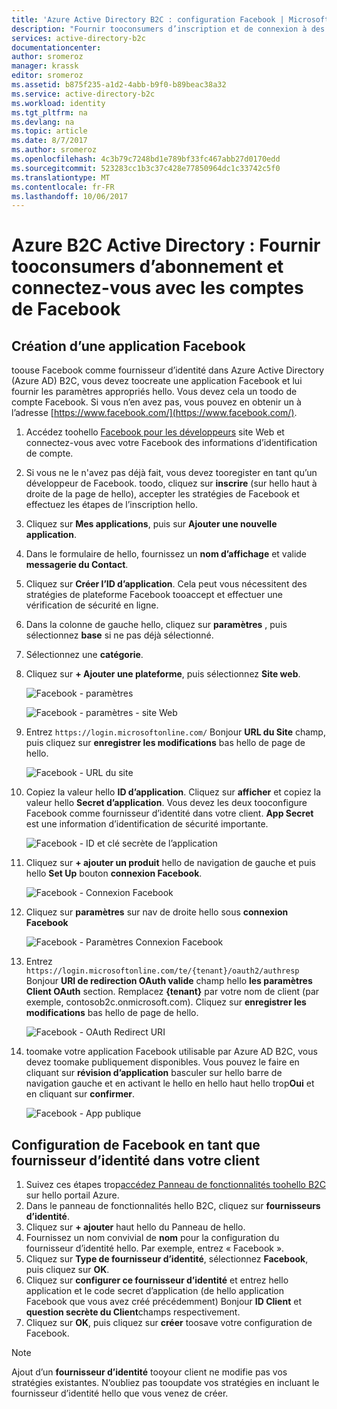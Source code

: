 ```yaml
---
title: 'Azure Active Directory B2C : configuration Facebook | Microsoft Docs'
description: "Fournir tooconsumers d’inscription et de connexion à des comptes de Facebook dans vos applications qui sont sécurisées par Azure Active Directory B2C."
services: active-directory-b2c
documentationcenter: 
author: sromeroz
manager: krassk
editor: sromeroz
ms.assetid: b875f235-a1d2-4abb-b9f0-b89beac38a32
ms.service: active-directory-b2c
ms.workload: identity
ms.tgt_pltfrm: na
ms.devlang: na
ms.topic: article
ms.date: 8/7/2017
ms.author: sromeroz
ms.openlocfilehash: 4c3b79c7248bd1e789bf33fc467abb27d0170edd
ms.sourcegitcommit: 523283cc1b3c37c428e77850964dc1c33742c5f0
ms.translationtype: MT
ms.contentlocale: fr-FR
ms.lasthandoff: 10/06/2017
---
```

# <a name="azure-active-directory-b2c-provide-sign-up-and-sign-in-tooconsumers-with-facebook-accounts"></a>Azure B2C Active Directory : Fournir tooconsumers d’abonnement et connectez-vous avec les comptes de Facebook
## <a name="create-a-facebook-application"></a>Création d’une application Facebook
toouse Facebook comme fournisseur d’identité dans Azure Active Directory (Azure AD) B2C, vous devez toocreate une application Facebook et lui fournir les paramètres appropriés hello. Vous devez cela un toodo de compte Facebook. Si vous n’en avez pas, vous pouvez en obtenir un à l’adresse [https://www.facebook.com/](https://www.facebook.com/).

1. Accédez toohello [Facebook pour les développeurs](https://developers.facebook.com/) site Web et connectez-vous avec votre Facebook des informations d’identification de compte.
2. Si vous ne le n'avez pas déjà fait, vous devez tooregister en tant qu’un développeur de Facebook. toodo, cliquez sur **inscrire** (sur hello haut à droite de la page de hello), accepter les stratégies de Facebook et effectuez les étapes de l’inscription hello.
3. Cliquez sur **Mes applications**, puis sur **Ajouter une nouvelle application**. 
4. Dans le formulaire de hello, fournissez un **nom d’affichage** et valide **messagerie du Contact**.
5. Cliquez sur **Créer l’ID d’application**. Cela peut vous nécessitent des stratégies de plateforme Facebook tooaccept et effectuer une vérification de sécurité en ligne.
6. Dans la colonne de gauche hello, cliquez sur **paramètres** , puis sélectionnez **base** si ne pas déjà sélectionné.
7. Sélectionnez une **catégorie**. 
8. Cliquez sur **+ Ajouter une plateforme**, puis sélectionnez **Site web**.
   
    ![Facebook - paramètres](./media/active-directory-b2c-setup-fb-app/fb-settings.png)
   
    ![Facebook - paramètres - site Web](./media/active-directory-b2c-setup-fb-app/fb-website.png)
9. Entrez `https://login.microsoftonline.com/` Bonjour **URL du Site** champ, puis cliquez sur **enregistrer les modifications** bas hello de page de hello.
   
    ![Facebook - URL du site](./media/active-directory-b2c-setup-fb-app/fb-site-url.png)

10. Copiez la valeur hello **ID d’application**. Cliquez sur **afficher** et copiez la valeur hello **Secret d’application**. Vous devez les deux tooconfigure Facebook comme fournisseur d’identité dans votre client. **App Secret** est une information d’identification de sécurité importante.
   
    ![Facebook - ID et clé secrète de l’application](./media/active-directory-b2c-setup-fb-app/fb-app-id-app-secret.png)
11. Cliquez sur **+ ajouter un produit** hello de navigation de gauche et puis hello **Set Up** bouton **connexion Facebook**.
   
    ![Facebook - Connexion Facebook](./media/active-directory-b2c-setup-fb-app/fb-login.png)
12. Cliquez sur **paramètres** sur nav de droite hello sous **connexion Facebook**

    ![Facebook - Paramètres Connexion Facebook](./media/active-directory-b2c-setup-fb-app/fb-login-settings.png)
13. Entrez `https://login.microsoftonline.com/te/{tenant}/oauth2/authresp` Bonjour **URI de redirection OAuth valide** champ hello **les paramètres Client OAuth** section. Remplacez **{tenant}** par votre nom de client (par exemple, contosob2c.onmicrosoft.com). Cliquez sur **enregistrer les modifications** bas hello de page de hello.
    
    ![Facebook - OAuth Redirect URI](./media/active-directory-b2c-setup-fb-app/fb-oauth-redirect-uri.png)
14. toomake votre application Facebook utilisable par Azure AD B2C, vous devez toomake publiquement disponibles. Vous pouvez le faire en cliquant sur **révision d’application** basculer sur hello barre de navigation gauche et en activant le hello en hello haut hello trop**Oui** et en cliquant sur **confirmer**.
    
    ![Facebook - App publique](./media/active-directory-b2c-setup-fb-app/fb-app-public.png)

## <a name="configure-facebook-as-an-identity-provider-in-your-tenant"></a>Configuration de Facebook en tant que fournisseur d’identité dans votre client
1. Suivez ces étapes trop[accédez Panneau de fonctionnalités toohello B2C](active-directory-b2c-app-registration.md#navigate-to-b2c-settings) sur hello portail Azure.
2. Dans le panneau de fonctionnalités hello B2C, cliquez sur **fournisseurs d’identité**.
3. Cliquez sur **+ ajouter** haut hello du Panneau de hello.
4. Fournissez un nom convivial de **nom** pour la configuration du fournisseur d’identité hello. Par exemple, entrez « Facebook ».
5. Cliquez sur **Type de fournisseur d’identité**, sélectionnez **Facebook**, puis cliquez sur **OK**.
6. Cliquez sur **configurer ce fournisseur d’identité** et entrez hello application et le code secret d’application (de hello application Facebook que vous avez créé précédemment) Bonjour **ID Client** et **question secrète du Client**champs respectivement.
7. Cliquez sur **OK**, puis cliquez sur **créer** toosave votre configuration de Facebook.

> [!NOTE]
> Ajout d’un **fournisseur d’identité** tooyour client ne modifie pas vos stratégies existantes. N’oubliez pas tooupdate vos stratégies en incluant le fournisseur d’identité hello que vous venez de créer.
>